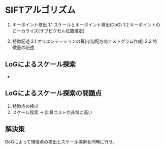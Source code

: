 <!--
 FileName:      readme
 Author:        8ucchiman
 CreatedDate:   2023-05-09 17:42:42
 LastModified:  2023-01-25 10:56:12 +0900
 Reference:     http://mprg.jp/tutorials/cvtutorial_02
 Description:   ---
-->


# SIFTアルゴリズム
1. キーポイント検出
 1.1 スケールとキーポイント検出(DoG)
 1.2 キーポイントのローカライズ(サブピクセル位置推定)

2. 特徴記述
 2.1 オリエンテーションの算出(勾配方向ヒストグラム作成)
 2.2 特徴量の記述

## LoGによるスケール探索
- 

## LoGによるスケール探索の問題点
1. 特徴点の検出
2. スケール探索
-> 計算コストが非常に高い

## 解決策
DoGによって特徴点の検出とスケール探索を同時に行う。

